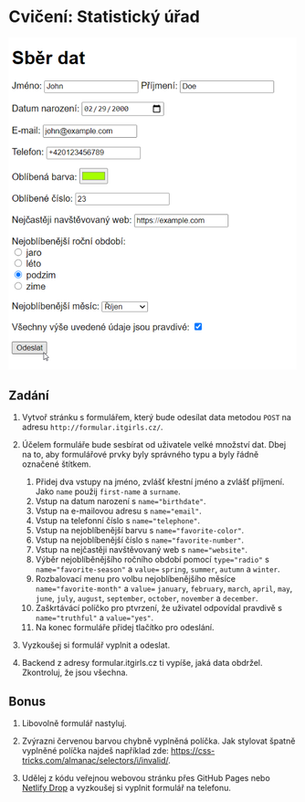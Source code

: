 # Cvičení: Statistický úřad

![Ukázka](screen.png)

## Zadání

1. Vytvoř stránku s formulářem, který bude odesílat data metodou `POST` na adresu `http://formular.itgirls.cz/`.

1. Účelem formuláře bude sesbírat od uživatele velké množství dat. Dbej na to, aby formulářové prvky byly správného typu a byly řádně označené štítkem.

   1. Přidej dva vstupy na jméno, zvlášť křestní jméno a zvlášť příjmení. Jako `name` použij `first-name` a `surname`.
   1. Vstup na datum narození s `name="birthdate"`.
   1. Vstup na e-mailovou adresu s `name="email"`.
   1. Vstup na telefonní číslo s `name="telephone"`.
   1. Vstup na nejoblíbenější barvu s `name="favorite-color"`.
   1. Vstup na nejoblíbenější číslo s `name="favorite-number"`.
   1. Vstup na nejčastěji navštěvovaný web s `name="website"`.
   1. Výběr nejoblíběnějšího ročního období pomocí `type="radio"` s `name="favorite-season"` a `value=` `spring`, `summer`, `autumn` a `winter`.
   1. Rozbalovací menu pro volbu nejoblíbenějšího měsíce `name="favorite-month"` a `value=` `january`, `february`, `march`, `april`, `may`, `june`, `july`, `august`, `september`, `october`, `november` a `december`.
   1. Zaškrtávácí políčko pro ptvrzení, že uživatel odpovídal pravdivě s `name="truthful"` a `value="yes"`.
   1. Na konec formuláře přidej tlačítko pro odeslání.

1. Vyzkoušej si formulář vyplnit a odeslat.

1. Backend z adresy formular.itgirls.cz ti vypíše, jaká data obdržel. Zkontroluj, že jsou všechna.

## Bonus

1. Libovolně formulář nastyluj.

1. Zvýrazni červenou barvou chybně vyplněná políčka. Jak stylovat špatně vyplněné políčka najdeš například zde: https://css-tricks.com/almanac/selectors/i/invalid/.

1. Udělej z kódu veřejnou webovou stránku přes GitHub Pages nebo [Netlify Drop](https://app.netlify.com/drop) a vyzkoušej si vyplnit formulář na telefonu.
